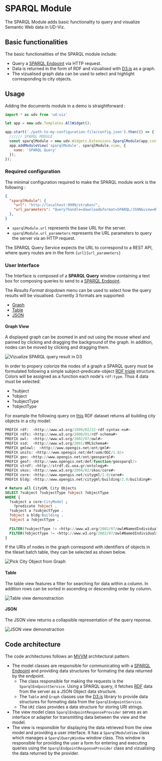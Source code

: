# SPARQL Module

The SPARQL Module adds basic functionality to query and visualize Semantic Web data in UD-Viz.

## Basic functionalities

The basic functionalities of the SPARQL module include:
- Query a [SPARQL Endpoint](https://github.com/VCityTeam/UD-SV/blob/master/Vocabulary/Readme.md#SPARQL-Endpoint) via HTTP request.
- Data is returned in the form of RDF and vizualised with [D3.js](https://d3js.org/) as a graph.
- The vizualised graph data can be used to select and highlight corresponding to city objects.

## Usage

Adding the documents module in a demo is straightforward :

```js
import * as udv from 'ud-viz'

let app = new udv.Templates.AllWidget();

app.start('./path-to-my-configuration-file/config.json').then(() => {
  ////// SPARQL MODULE
  const sparqlModule = new udv.Widgets.Extensions.SparqlModule(app.config, app.layerManager);
  app.addModuleView('sparqlModule', sparqlModule.view, {
    name: 'SPARQL Query'
  });
});
```

### Required configuration

The minimal configuration required to make the SPARQL module work is the following :

```json
{
  "sparqlModule": {
    "url": "http://localhost:9999/strabon/",
    "url_parameters": "Query?handle=download&format=SPARQL/JSON&view=HTML&query="
  },
}
```

- `sparqlModule.url` represents the base URL for the server. 
- `sparqlModule.url_parameters` represents the URL parameters to query the server via an HTTP request.

The SPARQL Query Service expects the URL to correspond to a REST API, where query routes are in the form `{url}{url_parameters}`

### User Interface

The Interface is composed of a **SPARQL Query** window containing a text box for composing queries to send to a [SPARQL Endpoint](https://github.com/VCityTeam/UD-SV/blob/master/Vocabulary/Readme.md#SPARQL-Endpoint).

The *Results Format* dropdown menu can be used to select how the query results will be visualised. Currently 3 formats are supported:
- [Graph](#Graph)
- [Table](#Table)
- [JSON](#JSON)

#### Graph View
A displayed graph can be zoomed in and out using the mouse wheel and panned by clicking and dragging the background of the graph. In addition, nodes can be moved by clicking and dragging them.

![Vizualize SPARQL query result in D3](/docs/static/Doc/Widgets/Extensions/SPARQL/Pictures/sparql-widget-demo.gif)

In order to propery colorize the nodes of a graph a SPARQL query must be formulated following a simple subject-predicate-object [RDF triple](https://github.com/VCityTeam/UD-SV/blob/master/Vocabulary/Readme.md#triple) structure. Colors will be assigned as a function each node's `rdf:type`. Thus 4 data must be selected:
- ?subject
- ?object
- ?subjectType
- ?objectType

For example the following query on [this](https://github.com/VCityTeam/UD-Graph/blob/sparql-demo/SPARQL_Demo/data/LYON_1ER_BATI_2015-20_bldg-patched.rdf) RDF dataset returns all building city objects in a city model:
```SQL
PREFIX rdf:  <http://www.w3.org/1999/02/22-rdf-syntax-ns#>
PREFIX rdfs: <http://www.w3.org/2000/01/rdf-schema#>
PREFIX owl:  <http://www.w3.org/2002/07/owl#>
PREFIX xsd:  <http://www.w3.org/2001/XMLSchema#>
PREFIX gmlowl:  <http://www.opengis.net/ont/gml#>
PREFIX units: <http://www.opengis.net/def/uom/OGC/1.0/>
PREFIX geo: <http://www.opengis.net/ont/geosparql#>
PREFIX geof: <http://www.opengis.net/def/function/geosparql/>
PREFIX strdf: <http://strdf.di.uoa.gr/ontology#>
PREFIX skos: <http://www.w3.org/2004/02/skos/core#>
PREFIX core: <http://www.opengis.net/citygml/2.0/core#>
PREFIX bldg: <http://www.opengis.net/citygml/building/2.0/building#>

# Return all CityGML City Objects
SELECT ?subject ?subjectType ?object ?objectType
WHERE {
  ?subject a core:CityModel ;
    ?predicate ?object .
  ?subject a ?subjectType .
  ?object a bldg:Building .
  ?object a ?objectType .
  
  FILTER(?subjectType != <http://www.w3.org/2002/07/owl#NamedIndividual>)
  FILTER(?objectType != <http://www.w3.org/2002/07/owl#NamedIndividual>)
}
```

If the URIs of nodes in the graph correspond with identifiers of objects in the tileset batch table, they can be selected as shown below.

![Pick City Object from Graph](/docs/static/Doc/Widgets/Extensions/SPARQL/Pictures/pickcityobjectfromgraph.gif)

#### Table
The table view features a filter for searching for data within a column. In addition rows can be sorted in ascending or descending order by column.

![Table view demonstraction](/docs/static/Doc/Widgets/Extensions/SPARQL/Pictures/sparql-widget-table-demo.gif)

#### JSON
The JSON view returns a collapsible representation of the query reponse.

![JSON view demonstraction](/docs/static/Doc/Widgets/Extensions/SPARQL/Pictures/sparql-widget-json-demo.gif)

## Code architecture

The code architectures follows an [MVVM](https://en.wikipedia.org/wiki/Model%E2%80%93view%E2%80%93viewmodel) architectural pattern.

- The model classes are responsible for communicating with a [SPARQL Endpoint](https://github.com/VCityTeam/UD-SV/blob/master/Vocabulary/Readme.md#SPARQL-Endpoint) and providing data structures for formating the data returned by the endpoint.
  - The class responsible for making the requests is the `SparqlEndpointService`. Using a SPARQL query, it fetches [RDF](https://github.com/VCityTeam/UD-SV/blob/master/Vocabulary/Readme.md#resource-description-framework) data from the server as a JSON Object data structure.
  - The `Table` and `Graph` classes use the [D3.js](https://d3js.org/) library to provide data structures for formating data from the `SparqlEndpointService`.
  - The `URI` class provides a data structure for storing URI strings.
- The view model class `SparqlEndpointResponseProvider` serves as an interface or adapter for transmitting data between the view and the model.
- The view is responsible for displaying the data retrieved from the view model and providing a user interface. It has a `SparqlModuleView` class which manages a `SparqlQueryWindow` window class. This window is responsible for providing the user a form for entering and executing queries using the `SparqlEndpointResponseProvider` class and vizualising the data returned by the provider.
